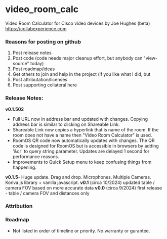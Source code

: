 # video_room_calc 
Video Room Calculator for Cisco video devices by Joe Hughes (beta)
https://collabexperience.com 

### Reasons for posting on github 
1) Post release notes 
2) Post code (code needs major cleanup effort, but anybody can "view-source" today)
3) Post roadmap/ideas
4) Get others to join and help in the project (if you like what I did, but 
5) Post attributation/licenses
6) Post supporting collateral here

### Release Notes:

**v0.1.502**
- Full URL now in address bar and updated with changes. Copying address bar is similar to clicking on Shareable Link.
- Shareable Link now copies a hyperlink that is name of the room.  If the room does not have a name then "Video Room Calculator" is used.
- RoomOS QR code now automatically updates with changes. The QR code is designed for RoomOS but is accessible in browsers by adding '&qr' to query string parameter.  Updates are delayed 1 second for performance reasons.
- Improvements to Quick Setup menu to keep confusing things from happening.

**v0.1.5**- Huge update.  Drag and drop.  Microphones.  Multiple Cameras. Konva.js library + vanilla javascript. 
**v0.1** (circa 10/2024) updated table / camera FOV based on more accurate data 
**v0.0** (circa 9/2024) first release - table / camera FOV and distances only 

### Attribution 

### Roadmap 
- Not listed in order of timeline or priority. No warranty or gurantee. 

